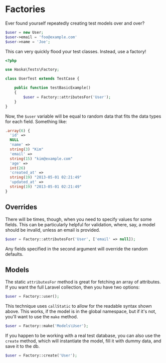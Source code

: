 # Factories

Ever found yourself repeatedly creating test models over and over?

```php
$user = new User;
$user->email = 'foo@example.com'
$user->name = 'Joe';
```

This can very quickly flood your test classes. Instead, use a factory!

```php
<?php

use Haska\Tests\Factory;

class UserTest extends TestCase {

    public function testBasicExample()
    {
        $user = Factory::attributesFor('User');
    }
}
```

Now, the `$user` variable will be equal to random data that fits the data types for each field. Something like:

```php
.array(6) {
  'id' =>
  NULL
  'name' =>
  string(3) "Kim"
  'email' =>
  string(15) "kim@example.com"
  'age' =>
  int(26)
  'created_at' =>
  string(19) "2013-05-01 02:21:49"
  'updated_at' =>
  string(19) "2013-05-01 02:21:49"
}
```

## Overrides

There will be times, though, when you need to specify values for some fields. This can be particularly helpful for validation, where, say, a model should be invalid, unless an email is provided.

```php
$user = Factory::attributesFor('User', ['email' => null]);
```

Any fields specified in the second argument will override the random defaults.

## Models

The static `attributesFor` method is great for fetching an array of attributes. If you want the full Laravel collection, then you have two options:

```php
$user = Factory::user();
```

This technique uses `callStatic` to allow for the readable syntax shown above. This works, if the model is in the global namespace, but if it's not, you'll want to use the `make` method.

```php
$user = Factory::make('Models\User');
```

If you happen to be working with a real test database, you can also use the `create` method, which will instantiate the model, fill it with dummy data, and save it to the db.

```php
$user = Factory::create('User');
```
